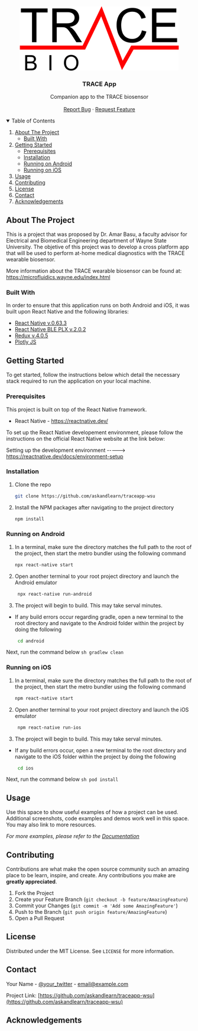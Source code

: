 <!-- PROJECT LOGO -->
<br />
<p align="center">
  <a href="https://github.com/askandlearn/traceapp-wsu">
    <img src="src/images/TraceBio-Black.png" alt="Logo">
  </a>

  <h3 align="center">TRACE App</h3>

  <p align="center">
    Companion app to the TRACE biosensor
    <br />
    <br />
    <a href="https://github.com/askandlearn/traceapp-wsu/issues">Report Bug</a>
    ·
    <a href="https://github.com/askandlearn/traceapp-wsu/issues">Request Feature</a>
  </p>
</p>



<!-- TABLE OF CONTENTS -->
<details open="open">
  <summary>Table of Contents</summary>
  <ol>
    <li>
      <a href="#about-the-project">About The Project</a>
      <ul>
        <li><a href="#built-with">Built With</a></li>
      </ul>
    </li>
    <li>
      <a href="#getting-started">Getting Started</a>
      <ul>
        <li><a href="#prerequisites">Prerequisites</a></li>
        <li><a href="#installation">Installation</a></li>
        <li><a href="#running-on-android">Running on Android</a></li>
        <li><a href="#running-on-ios">Running on iOS</a></li>
      </ul>
    </li>
    <li><a href="#usage">Usage</a></li>
    <li><a href="#contributing">Contributing</a></li>
    <li><a href="#license">License</a></li>
    <li><a href="#contact">Contact</a></li>
    <li><a href="#acknowledgements">Acknowledgements</a></li>
  </ol>
</details>



<!-- ABOUT THE PROJECT -->
## About The Project

This is a project that was proposed by Dr. Amar Basu, a faculty advisor for Electrical and Biomedical Engineering department of Wayne State University. The objetive of this project was to develop a cross platform app that will be used to perform at-home medical diagnostics with the TRACE wearable biosensor. 

More information about the TRACE wearable biosensor can be found at: https://microfluidics.wayne.edu/index.html


### Built With

In order to ensure that this application runs on both Android and iOS, it was built upon React Native and the following libraries:
* [React Native v.0.63.3 ](https://reactnative.dev/)
* [React Native BLE PLX v.2.0.2](https://github.com/Polidea/react-native-ble-plx)
* [Redux v.4.0.5](https://redux.js.org/introduction/getting-started)
* [Plotly JS](https://plotly.com/javascript/)

<!-- FEATURES -->




<!-- GETTING STARTED -->
## Getting Started

To get started, follow the instructions below which detail the necessary stack required to run the application on your local machine.

### Prerequisites

This project is built on top of the React Native framework. 
* React Native - https://reactnative.dev/

To set up the React Native developement environment, please follow the instructions on the official React Native website at the link below:

Setting up the development environment -----> https://reactnative.dev/docs/environment-setup

### Installation

1. Clone the repo
   ```sh
   git clone https://github.com/askandlearn/traceapp-wsu
   ```
2. Install the NPM packages after navigating to the project directory
   ```sh
   npm install
   ```
### Running on Android
1. In a terminal, make sure the directory matches the full path to the root of the project, then start the metro bundler using the following command
   ```sh
   npx react-native start
    ```
2. Open another terminal to your root project directory and launch the Android emulator
   ```sh
    npx react-native run-android
   ```
3. The project will begin to build. This may take serval minutes.

* If any build errors occur regarding gradle, open a new terminal to the root directory and navigate to the Android folder within the project by doing the following
    ```sh
     cd android
    ```
Next, run the command below
    ```sh
    gradlew clean
    ```

### Running on iOS
1. In a terminal, make sure the directory matches the full path to the root of the project, then start the metro bundler using the following command
   ```sh
   npm react-native start
    ```
2. Open another terminal to your root project directory and launch the iOS emulator
   ```sh
    npm react-native run-ios
   ```
3. The project will begin to build. This may take serval minutes.

* If any build errors occur, open a new terminal to the root directory and navigate to the iOS folder within the project by doing the following
    ```sh
     cd ios
    ```
Next, run the command below
    ```sh
    pod install
    ```
<!-- USAGE EXAMPLES -->
## Usage

Use this space to show useful examples of how a project can be used. Additional screenshots, code examples and demos work well in this space. You may also link to more resources.

_For more examples, please refer to the [Documentation](https://example.com)_

<!-- CONTRIBUTING -->
## Contributing

Contributions are what make the open source community such an amazing place to be learn, inspire, and create. Any contributions you make are **greatly appreciated**.

1. Fork the Project
2. Create your Feature Branch (`git checkout -b feature/AmazingFeature`)
3. Commit your Changes (`git commit -m 'Add some AmazingFeature'`)
4. Push to the Branch (`git push origin feature/AmazingFeature`)
5. Open a Pull Request



<!-- LICENSE -->
## License

Distributed under the MIT License. See `LICENSE` for more information.



<!-- CONTACT -->
## Contact

Your Name - [@your_twitter](https://twitter.com/your_username) - email@example.com

Project Link: [https://github.com/askandlearn/traceapp-wsu](https://github.com/askandlearn/traceapp-wsu)



<!-- ACKNOWLEDGEMENTS -->
## Acknowledgements





<!-- MARKDOWN LINKS & IMAGES -->
<!-- https://www.markdownguide.org/basic-syntax/#reference-style-links -->
